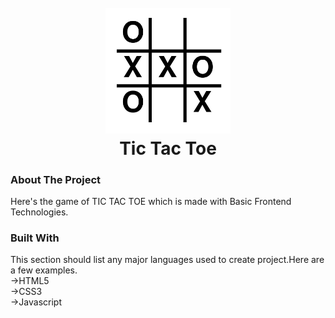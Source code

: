 <h1 align="center">
  <br>
  <a href="https://github.com/yashjri/Tic_Tac_Toe-_game/"><img src="https://github.com/yashjri/Tic_Tac_Toe-_game/blob/master/tic_tac_toe.png" alt="" width="200"></a>
  <br>
  Tic Tac Toe
  <br>
</h1>

### About The Project 
Here's the game of TIC TAC TOE which is made with Basic Frontend Technologies.

### Built With
This section should list any major languages used to create project.Here are a few examples.<br>
->HTML5 <br>
->CSS3 <br>
->Javascript<br>



